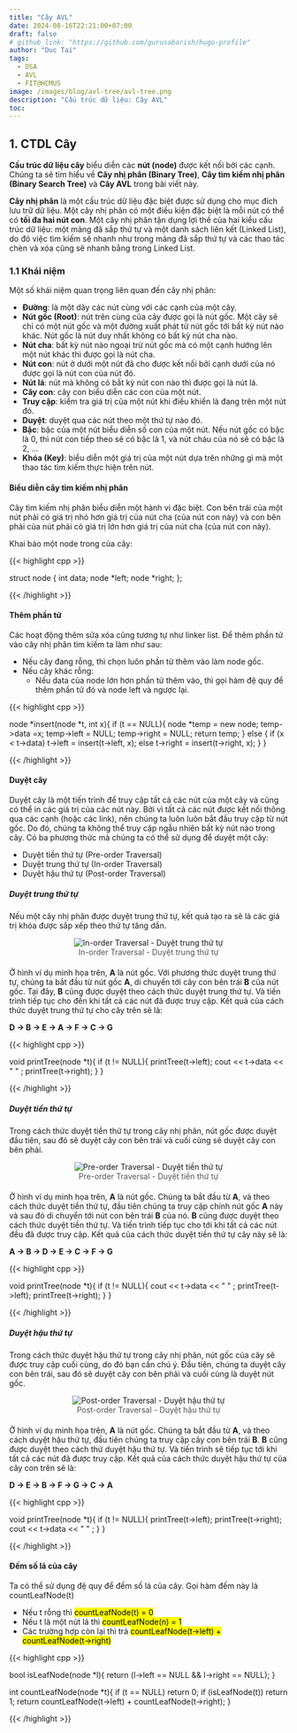 ```yaml
---
title: "Cây AVL"
date: 2024-08-16T22:21:00+07:00
draft: false
# github_link: "https://github.com/gurusabarish/hugo-profile"
author: "Duc Tai"
tags:
  - DSA
  - AVL
  - FIT@HCMUS
image: /images/blog/avl-tree/avl-tree.png 
description: "Cấu trúc dữ liệu: Cây AVL"
toc: 
---
```


## 1. CTDL Cây

**Cấu trúc dữ liệu cây** biểu diễn các **nút (node)** được kết nối bởi các cạnh. Chúng ta sẽ tìm hiểu về **Cây nhị phân (Binary Tree)**, **Cây tìm kiếm nhị phân (Binary Search Tree)** và **Cây AVL** trong bài viết này.

**Cây nhị phân** là một cấu trúc dữ liệu đặc biệt được sử dụng cho mục đích lưu trữ dữ liệu. Một cây nhị phân có một điều kiện đặc biệt là mỗi nút có thể có **tối đa hai nút con**. Một cây nhị phân tận dụng lợi thế của hai kiểu cấu trúc dữ liệu: một mảng đã sắp thứ tự và một danh sách liên kết (Linked List), do đó việc tìm kiếm sẽ nhanh như trong mảng đã sắp thứ tự và các thao tác chèn và xóa cũng sẽ nhanh bằng trong Linked List.

### 1.1 Khái niệm

Một số khái niệm quan trọng liên quan đến cây nhị phân: 

- **Đường**: là một dãy các nút cùng với các cạnh của một cây.
- **Nút gốc (Root)**: nút trên cùng của cây được gọi là nút gốc. Một cây sẽ chỉ có một nút gốc và một đường xuất phát từ nút gốc tới bất kỳ nút nào khác. Nút gốc là nút duy nhất không có bất kỳ nút cha nào.
- **Nút cha**: bất kỳ nút nào ngoại trừ nút gốc mà có một cạnh hướng lên một nút khác thì được gọi là nút cha.
- **Nút con**: nút ở dưới một nút đã cho được kết nối bởi cạnh dưới của nó được gọi là nút con của nút đó.
- **Nút lá**: nút mà không có bất kỳ nút con nào thì được gọi là nút lá.
- **Cây con**: cây con biểu diễn các con của một nút.
- **Truy cập**: kiểm tra giá trị của một nút khi điều khiển là đang trên một nút đó.
- **Duyệt**: duyệt qua các nút theo một thứ tự nào đó.
- **Bậc**: bậc của một nút biểu diễn số con của một nút. Nếu nút gốc có bậc là 0, thì nút con tiếp theo sẽ có bậc là 1, và nút cháu của nó sẽ có bậc là 2, …
- **Khóa (Key)**: biểu diễn một giá trị của một nút dựa trên những gì mà một thao tác tìm kiếm thực hiện trên nút.

#### Biểu diễn cây tìm kiếm nhị phân

Cây tìm kiếm nhị phân biểu diễn một hành vi đặc biệt. Con bên trái của một nút phải có giá trị nhỏ hơn giá trị của nút cha (của nút con này) và con bên phải của nút phải có giá trị lớn hơn giá trị của nút cha (của nút con này).

Khai báo một node trong của cây:

{{< highlight cpp >}}

struct node {
  int data;
  node *left;
  node *right;
};

{{< /highlight >}}

#### Thêm phần tử

Các hoạt động thêm sửa xóa cũng tương tự như linker list.
Để thêm phần tử vào cây nhị phân tìm kiếm ta làm như sau:

- Nếu cây đang rỗng, thì chọn luôn phần tử thêm vào làm node gốc.
- Nếu cây khác rỗng:
  - Nếu data của node lớn hơn phần tử thêm vào, thì gọi hàm đệ quy để thêm phần tử đó và node left và ngược lại.

{{< highlight cpp >}}

node *insert(node *t, int x){
  if (t == NULL){
    node *temp = new node;
    temp->data =x;
    temp->left = NULL;
    temp->right = NULL;
    return temp;
  } else {
    if (x < t->data) t->left = insert(t->left, x);
    else t->right = insert(t->right, x);
  }
}

{{< /highlight >}}

#### Duyệt cây

Duyệt cây là một tiến trình để truy cập tất cả các nút của một cây và cũng có thể in các giá trị của các nút này. Bởi vì tất cả các nút được kết nối thông qua các cạnh (hoặc các link), nên chúng ta luôn luôn bắt đầu truy cập từ nút gốc. Do đó, chúng ta không thể truy cập ngẫu nhiên bất kỳ nút nào trong cây. Có ba phương thức mà chúng ta có thể sử dụng để duyệt một cây:

- Duyệt tiền thứ tự (Pre-order Traversal)
- Duyệt trung thứ tự (In-order Traversal)
- Duyệt hậu thứ tự (Post-order Traversal)

##### Duyệt trung thứ tự

Nếu một cây nhị phân được duyệt trung thứ tự, kết quả tạo ra sẽ là các giá trị khóa được sắp xếp theo thứ tự tăng dần.

<figure style="text-align: center; margin-bottom: 20px;">
  <img src="/images/blog/avl-tree/In-order Traversal.png" alt="In-order Traversal - Duyệt trung thứ tự" style="max-width: 90%; height: auto;">
  <figcaption style="font-size: 14px; color: #555;">In-order Traversal - Duyệt trung thứ tự</figcaption>
</figure>

Ở hình ví dụ minh họa trên, **A** là nút gốc. Với phương thức duyệt trung thứ tự, chúng ta bắt đầu từ nút gốc **A**, di chuyển tới cây con bên trái **B** của nút gốc. Tại đây, **B** cũng được duyệt theo cách thức duyệt trung thứ tự. Và tiến trình tiếp tục cho đến khi tất cả các nút đã được truy cập. Kết quả của cách thức duyệt trung thứ tự cho cây trên sẽ là:

**D → B → E → A → F → C → G**

{{< highlight cpp >}}

void printTree(node *t){
  if (t != NULL){
    printTree(t->left);
    cout << t->data << " " ;
    printTree(t->right);
  }
}

{{< /highlight >}}

##### Duyệt tiền thứ tự

Trong cách thức duyệt tiền thứ tự trong cây nhị phân, nút gốc được duyệt đầu tiên, sau đó sẽ duyệt cây con bên trái và cuối cùng sẽ duyệt cây con bên phải.

<figure style="text-align: center; margin-bottom: 20px;">
  <img src="/images/blog/avl-tree/In-order Traversal.png" alt="Pre-order Traversal - Duyệt tiền thứ tự" style="max-width: 90%; height: auto;">
  <figcaption style="font-size: 14px; color: #555;"> Pre-order Traversal - Duyệt tiền thứ tự </figcaption>
</figure>

Ở hình ví dụ minh họa trên, **A** là nút gốc. Chúng ta bắt đầu từ **A**, và theo cách thức duyệt tiền thứ tự, đầu tiên chúng ta truy cập chính nút gốc **A** này và sau đó di chuyển tới nút con bên trái **B** của nó. **B** cũng được duyệt theo cách thức duyệt tiền thứ tự. Và tiến trình tiếp tục cho tới khi tất cả các nút đều đã được truy cập. Kết quả của cách thức duyệt tiền thứ tự cây này sẽ là:

**A → B → D → E → C → F → G**

{{< highlight cpp >}}

void printTree(node *t){
  if (t != NULL){
    cout << t->data << " " ;
    printTree(t->left);
    printTree(t->right);
  }
}

{{< /highlight >}}

##### Duyệt hậu thứ tự

Trong cách thức duyệt hậu thứ tự trong cây nhị phân, nút gốc của cây sẽ được truy cập cuối cùng, do đó bạn cần chú ý. Đầu tiên, chúng ta duyệt cây con bên trái, sau đó sẽ duyệt cây con bên phải và cuối cùng là duyệt nút gốc.

<figure style="text-align: center; margin-bottom: 20px;">
  <img src="/images/blog/avl-tree/In-order Traversal.png" alt="Post-order Traversal - Duyệt hậu thứ tự" style="max-width: 90%; height: auto;">
  <figcaption style="font-size: 14px; color: #555;"> Post-order Traversal - Duyệt hậu thứ tự </figcaption>
</figure>

Ở hình ví dụ minh họa trên, **A** là nút gốc. Chúng ta bắt đầu từ **A**, và theo cách duyệt hậu thứ tự, đầu tiên chúng ta truy cập cây con bên trái **B**. **B** cũng được duyệt theo cách thứ duyệt hậu thứ tự. Và tiến trình sẽ tiếp tục tới khi tất cả các nút đã được truy cập. Kết quả của cách thức duyệt hậu thứ tự của cây con trên sẽ là:

**D → E → B → F → G → C → A**

{{< highlight cpp >}}

void printTree(node *t){
  if (t != NULL){
    printTree(t->left);
    printTree(t->right);
    cout << t->data << " " ;
  }
}

{{< /highlight >}}

#### Đếm số lá của cây

Ta có thể sử dụng đệ quy để đếm số lá của cây. Gọi hàm đếm này là countLeafNode(t)
- Nếu t rỗng thì <mark>countLeafNode(t) = 0</mark>
- Nếu t là một nút lá thì <mark>countLeafNode(n) = 1</mark>
- Các trường hợp còn lại thì trả <mark>countLeafNode(t->left) + countLeafNode(t->right)</mark>

{{< highlight cpp >}}

bool isLeafNode(node *l){
  return (l->left == NULL && l->right == NULL);
}

int countLeafNode(node *t){
  if (t == NULL) return 0;
  if (isLeafNode(t)) return 1;
  return countLeafNode(t->left) + countLeafNode(t->right);
}

{{< /highlight >}}
